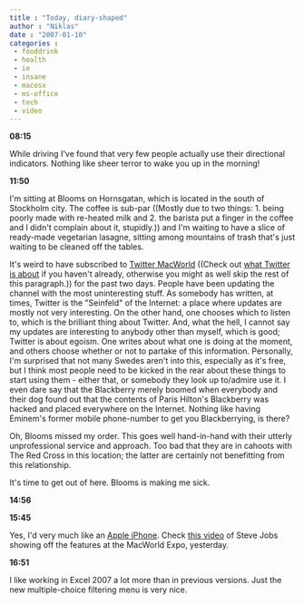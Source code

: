 ```yaml
---
title : "Today, diary-shaped"
author : "Niklas"
date : "2007-01-10"
categories : 
 - fooddrink
 - health
 - ie
 - insane
 - macosx
 - ms-office
 - tech
 - video
---
```


**08:15**

While driving I've found that very few people actually use their directional indicators. Nothing like sheer terror to wake you up in the morning!

**11:50**

I'm sitting at Blooms on Hornsgatan, which is located in the south of Stockholm city. The coffee is sub-par ((Mostly due to two things: 1. being poorly made with re-heated milk and 2. the barista put a finger in the coffee and I didn't complain about it, stupidly.)) and I'm waiting to have a slice of ready-made vegetarian lasagne, sitting among mountains of trash that's just waiting to be cleaned off the tables.

It's weird to have subscribed to [Twitter MacWorld](http://twitter.com/macworld) ((Check out [what Twitter is about](http://twitter.com/faq) if you haven't already, otherwise you might as well skip the rest of this paragraph.)) for the past two days. People have been updating the channel with the most uninteresting stuff. As somebody has written, at times, Twitter is the "Seinfeld" of the Internet: a place where updates are mostly not very interesting. On the other hand, one chooses which to listen to, which is the brilliant thing about Twitter. And, what the hell, I cannot say my updates are interesting to anybody other than myself, which is good; Twitter is about egoism. One writes about what one is doing at the moment, and others choose whether or not to partake of this information. Personally, I'm surprised that not many Swedes aren't into this, especially as it's free, but I think most people need to be kicked in the rear about these things to start using them - either that, or somebody they look up to/admire use it. I even dare say that the Blackberry merely boomed when everybody and their dog found out that the contents of Paris Hilton's Blackberry was hacked and placed everywhere on the Internet. Nothing like having Eminem's former mobile phone-number to get you Blackberrying, is there?

Oh, Blooms missed my order. This goes well hand-in-hand with their utterly unprofessional service and approach. Too bad that they are in cahoots with The Red Cross in this location; the latter are certainly not benefitting from this relationship.

It's time to get out of here. Blooms is making me sick.

**14:56**


**15:45**

Yes, I'd very much like an [Apple iPhone](http://apple.com/iphone). Check [this video](http://news.com.com/1606-2-6148749.html) of Steve Jobs showing off the features at the MacWorld Expo, yesterday.

**16:51**

I like working in Excel 2007 a lot more than in previous versions. Just the new multiple-choice filtering menu is very nice.

